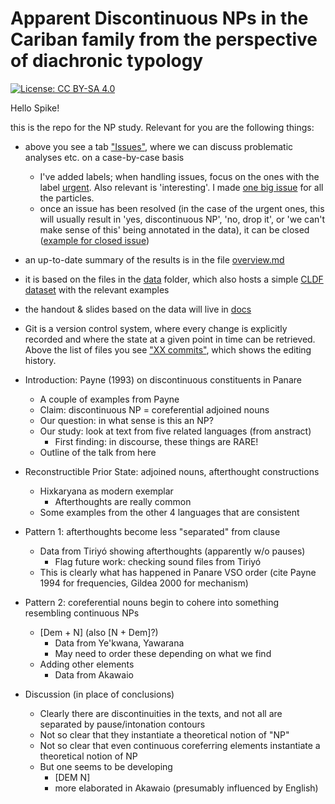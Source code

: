 # Apparent Discontinuous NPs in the Cariban family from the perspective of diachronic typology

[![License: CC BY-SA 4.0](https://img.shields.io/badge/License-CC_BY--SA_4.0-blue.svg)](https://creativecommons.org/licenses/by-sa/4.0/)

Hello Spike!

this is the repo for the NP study. Relevant for you are the following things:

* above you see a tab ["Issues"](https://github.com/fmatter/cariban_nps/issues), where we can discuss problematic analyses etc. on a case-by-case basis
    * I've added labels; when handling issues, focus on the ones with the label [urgent](https://github.com/fmatter/cariban_nps/issues?q=is%3Aopen+is%3Aissue+label%3Aurgent). Also relevant is 'interesting'. I made [one big issue](https://github.com/fmatter/cariban_nps/issues/12) for all the particles.
    * once an issue has been resolved (in the case of the urgent ones, this will usually result in 'yes, discontinuous NP', 'no, drop it', or 'we can't make sense of this' being annotated in the data), it can be closed ([example for closed issue](https://github.com/fmatter/cariban_nps/issues/6))
* an up-to-date summary of the results is in the file [overview.md](overview.md)
* it is based on the files in the [data](data) folder, which also hosts a simple [CLDF dataset](data/cldf) with the relevant examples
* the handout & slides based on the data will live in [docs](docs)
* Git is a version control system, where every change is explicitly recorded and where the state at a given point in time can be retrieved. Above the list of files you see ["XX commits"](https://github.com/fmatter/cariban_nps/commits/main), which shows the editing history.


* Introduction: Payne (1993) on discontinuous constituents in Panare
   * A couple of examples from Payne
   * Claim: discontinuous NP = coreferential adjoined nouns
   * Our question: in what sense is this an NP?
   * Our study: look at text from five related languages (from anstract)
      * First finding: in discourse, these things are RARE!
   * Outline of the talk from here
*  Reconstructible Prior State: adjoined nouns, afterthought constructions
   *  Hixkaryana as modern exemplar
      * Afterthoughts are really common
   *  Some examples from the other 4 languages that are consistent
*  Pattern 1: afterthoughts become less "separated" from clause
   *  Data from Tiriyó showing afterthoughts (apparently w/o pauses)
      * Flag future work: checking sound files from Tiriyó
   * This is clearly what has happened in Panare VSO order (cite Payne 1994 for frequencies, Gildea 2000 for mechanism)
* Pattern 2: coreferential nouns begin to cohere into something resembling continuous NPs
   * [Dem + N] (also [N + Dem]?)
      * Data from Ye'kwana, Yawarana
      * May need to order these depending on what we find
   * Adding other elements
      * Data from Akawaio
* Discussion (in place of conclusions)
   * Clearly there are discontinuities in the texts, and not all are separated by pause/intonation contours
   * Not so clear that they instantiate a theoretical notion of "NP"
   * Not so clear that even continuous coreferring elements instantiate a theoretical notion of NP
   * But one seems to be developing
      * [DEM N]
      * more elaborated in Akawaio (presumably influenced by English)
